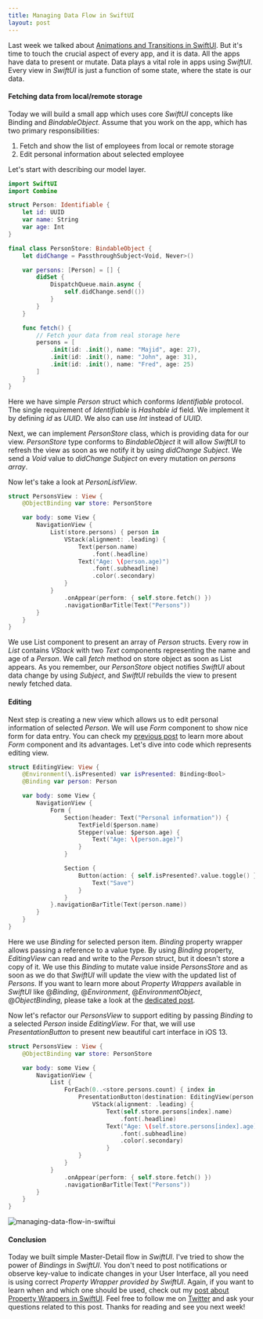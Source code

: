 ```yaml
---
title: Managing Data Flow in SwiftUI
layout: post
---
```


Last week we talked about [Animations and Transitions in SwiftUI](/2019/06/26/animations-in-swiftui/). But it's time to touch the crucial aspect of every app, and it is data. All the apps have data to present or mutate. Data plays a vital role in apps using *SwiftUI*. Every view in *SwiftUI* is just a function of some state, where the state is our data.

#### Fetching data from local/remote storage
Today we will build a small app which uses core *SwiftUI* concepts like Binding and *BindableObject*. Assume that you work on the app, which has two primary responsibilities:

1. Fetch and show the list of employees from local or remote storage
2. Edit personal information about selected employee

Let's start with describing our model layer.

```swift
import SwiftUI
import Combine

struct Person: Identifiable {
    let id: UUID
    var name: String
    var age: Int
}

final class PersonStore: BindableObject {
    let didChange = PassthroughSubject<Void, Never>()

    var persons: [Person] = [] {
        didSet {
            DispatchQueue.main.async {
                self.didChange.send(())
            }
        }
    }

    func fetch() {
        // Fetch your data from real storage here
        persons = [
            .init(id: .init(), name: "Majid", age: 27),
            .init(id: .init(), name: "John", age: 31),
            .init(id: .init(), name: "Fred", age: 25)
        ]
    }
}
```

Here we have simple *Person* struct which conforms *Identifiable* protocol. The single requirement of *Identifiable* is *Hashable* *id* field. We implement it by defining *id* as *UUID*. We also can use *Int* instead of *UUID*.

Next, we can implement *PersonStore* class, which is providing data for our view. *PersonStore* type conforms to *BindableObject* it will allow *SwiftUI* to refresh the view as soon as we notify it by using *didChange* *Subject*. We send a *Void* value to *didChange* *Subject* on every mutation on *persons array*.

Now let's take a look at *PersonListView*.

```swift
struct PersonsView : View {
    @ObjectBinding var store: PersonStore

    var body: some View {
        NavigationView {
            List(store.persons) { person in
                VStack(alignment: .leading) {
                    Text(person.name)
                        .font(.headline)
                    Text("Age: \(person.age)")
                        .font(.subheadline)
                        .color(.secondary)
                }
            }
                .onAppear(perform: { self.store.fetch() })
                .navigationBarTitle(Text("Persons"))
        }
    }
}
```

We use List component to present an array of *Person* structs. Every row in *List* contains *VStack* with two *Text* components representing the name and age of a *Person*. We call *fetch* method on store object as soon as List appears. As you remember, our *PersonStore* object notifies *SwiftUI* about data change by using *Subject*, and *SwiftUI* rebuilds the view to present newly fetched data. 

#### Editing
Next step is creating a new view which allows us to edit personal information of selected *Person*. We will use *Form* component to show nice form for data entry. You can check my [previous post](/2019/06/19/building-forms-with-swiftui/) to learn more about *Form* component and its advantages. Let's dive into code which represents editing view.

```swift
struct EditingView: View {
    @Environment(\.isPresented) var isPresented: Binding<Bool>
    @Binding var person: Person

    var body: some View {
        NavigationView {
            Form {
                Section(header: Text("Personal information")) {
                    TextField($person.name)
                    Stepper(value: $person.age) {
                        Text("Age: \(person.age)")
                    }
                }

                Section {
                    Button(action: { self.isPresented?.value.toggle() }) {
                        Text("Save")
                    }
                }
            }.navigationBarTitle(Text(person.name))
        }
    }
}
```

Here we use *Binding* for selected person item. *Binding* property wrapper allows passing a reference to a value type. By using *Binding* property, *EditingView* can read and write to the *Person* struct, but it doesn't store a copy of it. We use this *Binding* to mutate value inside *PersonsStore* and as soon as we do that *SwiftUI* will update the view with the updated list of *Persons*. If you want to learn more about *Property Wrappers* available in *SwiftUI* like @*Binding*, @*Environment*, @*EnvironmentObject*, @*ObjectBinding*, please take a look at the [dedicated post](/2019/06/12/understanding-property-wrappers-in-swiftui/).

Now let's refactor our *PersonsView* to support editing by passing *Binding* to a selected *Person* inside *EditingView*. For that, we will use *PresentationButton* to present new beautiful cart interface in iOS 13.

```swift
struct PersonsView : View {
    @ObjectBinding var store: PersonStore

    var body: some View {
        NavigationView {
            List {
                ForEach(0..<store.persons.count) { index in
                    PresentationButton(destination: EditingView(person: self.$store.persons[index])) {
                        VStack(alignment: .leading) {
                            Text(self.store.persons[index].name)
                                .font(.headline)
                            Text("Age: \(self.store.persons[index].age)")
                                .font(.subheadline)
                                .color(.secondary)
                            }
                    }
                }
            }
                .onAppear(perform: { self.store.fetch() })
                .navigationBarTitle(Text("Persons"))
        }
    }
}
```

![managing-data-flow-in-swiftui](/public/managing-data-flow-in-swiftui.jpg)

#### Conclusion
Today we built simple Master-Detail flow in *SwiftUI*. I've tried to show the power of *Bindings* in *SwiftUI*. You don't need to post notifications or observe key-value to indicate changes in your User Interface, all you need is using correct *Property Wrapper provided by SwiftUI*. Again, if you want to learn when and which one should be used, check out my [post about Property Wrappers in SwiftUI](/2019/06/12/understanding-property-wrappers-in-swiftui/). Feel free to follow me on [Twitter](https://twitter.com/mecid) and ask your questions related to this post. Thanks for reading and see you next week!  